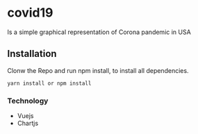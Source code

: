 # covid19
Is a simple graphical representation of Corona pandemic in USA

## Installation
Clonw the Repo and run npm install, to install all dependencies.

```
yarn install or npm install 
```

### Technology
+ Vuejs
+ Chartjs

